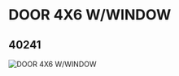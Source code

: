 # DOOR 4X6 W/WINDOW
## 40241
![DOOR 4X6 W/WINDOW](https://lc-www-live-s.legocdn.com/media/bricks/5/2/4153405.jpg)